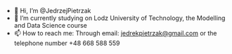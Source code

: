- 👋 Hi, I’m @JedrzejPietrzak
- 🌱 I’m currently studying on Lodz University of Technology, the Modelling and Data Science course
- 📫 How to reach me: Through email: jedrekpietrzak@gmail.com or the telephone number +48 668 588 559

<!---
JedrzejPietrzak/JedrzejPietrzak is a ✨ special ✨ repository because its `README.md` (this file) appears on your GitHub profile.
You can click the Preview link to take a look at your changes.
--->
